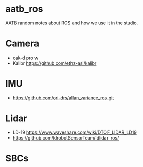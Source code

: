 # aatb_ros
AATB random notes about ROS and how we use it in the studio.

# Camera
- oak-d pro w
- Kalibr https://github.com/ethz-asl/kalibr

# IMU
- https://github.com/ori-drs/allan_variance_ros.git

# Lidar
- LD-19 https://www.waveshare.com/wiki/DTOF_LIDAR_LD19
- https://github.com/ldrobotSensorTeam/ldlidar_ros/

# SBCs

